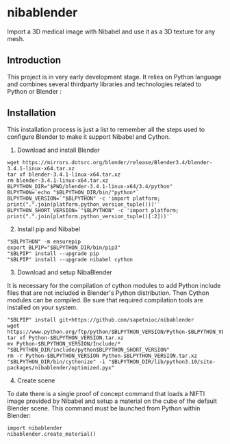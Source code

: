 # nibablender

Import a 3D medical image with Nibabel and use it as a 3D texture for any mesh.

## Introduction

This project is in very early development stage. It relies on Python language and
combines several thirdparty libraries and technologies related to Python or Blender :

## Installation

This installation process is just a list to remember all the steps used to configure 
Blender to make it support Nibabel and Cython.

1. Download and install Blender

```
wget https://mirrors.dotsrc.org/blender/release/Blender3.4/blender-3.4.1-linux-x64.tar.xz
tar xf blender-3.4.1-linux-x64.tar.xz
rm blender-3.4.1-linux-x64.tar.xz
BLPYTHON_DIR="$PWD/blender-3.4.1-linux-x64/3.4/python"
BLPYTHON=`echo "$BLPYTHON_DIR/bin/"python*`
BLPYTHON_VERSION=`"$BLPYTHON" -c 'import platform; print(".".join(platform.python_version_tuple()))'`
BLPYTHON_SHORT_VERSION=`"$BLPYTHON" -c 'import platform; print(".".join(platform.python_version_tuple()[:2]))'`
```

2. Install pip and Nibabel

```
"$BLPYTHON" -m ensurepip
export BLPIP="$BLPYTHON_DIR/bin/pip3"
"$BLPIP" install --upgrade pip
"$BLPIP" install --upgrade nibabel cython
```

3. Download and setup NibaBlender

It is necessary for the compilation of cython modules to add Python include files that are not included in Blender's Python distribution.
Then Cython modules can be compiled. Be sure that required compilation tools are installed on your system.

```
"$BLPIP" install git+https://github.com/sapetnioc/nibablender
wget https://www.python.org/ftp/python/$BLPYTHON_VERSION/Python-$BLPYTHON_VERSION.tar.xz
tar xf Python-$BLPYTHON_VERSION.tar.xz
mv Python-$BLPYTHON_VERSION/Include/* "$BLPYTHON_DIR/include/python$BLPYTHON_SHORT_VERSION"
rm -r Python-$BLPYTHON_VERSION Python-$BLPYTHON_VERSION.tar.xz
"$BLPYTHON_DIR/bin/cythonize" -i "$BLPYTHON_DIR/lib/python3.10/site-packages/nibablender/optimized.pyx"
```

4. Create scene

To date there is a single proof of concept command that loads a NIFTI image provided by Nibabel and setup a material on the cube of the default Blender scene. This command must be launched from Python within Blender:

```
import nibablender
nibablender.create_material()
```
